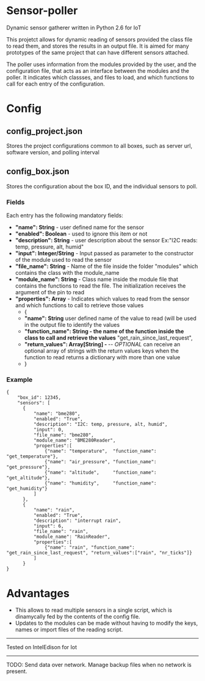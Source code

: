 # Sensor-poller
Dynamic sensor gatherer written in Python 2.6 for IoT

This projetct allows for dynamic reading of sensors provided the class file to read them, and stores the results in an output file. It is aimed for many prototypes of the same project that can have different sensors attached.

The poller uses information from the modules provided by the user, and the configuration file, that acts as an interface between the modules and the poller. It indicates which classses, and files to load, and which functions to call for each entry of the configuration.

# Config
## config_project.json
Stores the project configurations common to all boxes, such as server url, software version, and polling interval

## config_box.json
Stores the configuration about the box ID, and the individual sensors to poll.

### Fields
Each entry has the following mandatory fields:  
* <b>"name":                         String</b>          - user defined name for the sensor  
* <b>"enabled":                      Boolean</b>         - used to ignore this item or not  
* <b>"description":                  String</b>          - user description about the sensor Ex:"I2C reads: temp, pressure, alt, humid"  
* <b>"input":                        Integer/String</b>  - Input passed as parameter to the constructor of the module used to read the sensor  
* <b>"file_name":                    String</b>          - Name of the file inside the folder "modules" which contains the class with the module_name  
* <b>"module_name": <t>String</b>          - Class name inside the module file that contains the functions to read the file. The initialization receives the argument of the pin to read  
* <b>"properties":               Array</b>            - Indicates which values to read from the sensor and which functions to call to retrieve those values  
  *  {
    *   <b>"name": String</b> user defined name of the value to read (will be used in the output file to identify the values
    *   <b>"function_name": String - the name of the function inside the class to call and retrieve the values</b>  "get_rain_since_last_request",
    *   <b>"return_values": Array[String] - </b>  -- _OPTIONAL_ can receive an optional array of strings with the return values keys when the function to read returns a dictionary with more than one value  
  *   }


### Example
```   
{  
    "box_id": 12345,  
    "sensors": [  
      {  
          "name": "bme280",  
          "enabled": "True",  
          "description": "I2C: temp, pressure, alt, humid",  
          "input": 0,  
          "file_name": "bme280",  
          "module_name": "BME280Reader",  
          "properties":[  
              {"name": "temperature",  "function_name": "get_temperature"},  
              {"name": "air_pressure", "function_name": "get_pressure"},  
              {"name": "altitude",     "function_name": "get_altitude"},  
              {"name": "humidity",     "function_name": "get_humidity"}  
          ]  
      },  
      {  
          "name": "rain",  
          "enabled": "True",  
          "description": "interrupt rain",  
          "input": 6,  
          "file_name": "rain",  
          "module_name": "RainReader",  
          "properties":[  
              {"name": "rain", "function_name": "get_rain_since_last_request", "return_values":["rain", "nr_ticks"]}  
          ]  
      }  
}   
```


# Advantages
*  This allows to read multiple sensors in a single script, which is dinamycally fed by the contents of the config file.
*  Updates to the modules can be made without having to modify the keys, names or import files of the reading script.

----------
Tested on IntelEdison for Iot


--------------
TODO: Send data over network. Manage backup files when no network is present.
